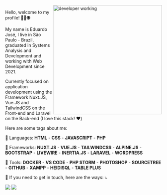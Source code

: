 <img src="https://repository-images.githubusercontent.com/427024343/5b3efe20-d6b3-4ae4-8ccb-4a45451b0cf8" min-width="400px" max-width="350px" width="350px" align="right" alt="developer working">

<p align="left"> 
  Hello, welcome to my profile! 👋🏻👽
</p>

<p align="left"> 
  My name is Eduardo José, I live in São Paulo - Brazil, graduated in Systems Analysis and Development and working with Web Development since 2021.
</p>

<p align="left"> 
  Currently focused on application development using the Framework Nuxt.JS, Vue.JS and TailwindCSS on the Front-end and Laravel on the Back-end (I love this stack! ❤️)
</p>

<p align="left"> 
 Here are some tags about me:
</p>

<p align="left">
  🎨 Languages: <strong>HTML</strong> - <strong>CSS</strong> -  <strong>JAVASCRIPT</strong> - <strong>PHP</strong>
</p>

<p align="left">
  🦄 Frameworks: <strong>NUXT.JS</strong> - <strong>VUE.JS</strong> - <strong>TAILWINDCSS</strong> - <strong>ALPINE.JS</strong> - <strong>BOOTSTRAP</strong> - <strong>LIVEWIRE</strong> - <strong>INERTIA.JS</strong> - <strong>LARAVEL</strong> - <strong>WORDPRESS</strong>
</p>

<p align="left">
  💼 Tools: <strong>DOCKER</strong> - <strong>VS CODE</strong> - <strong>PHP STORM</strong> - <strong>PHOTOSHOP</strong> - <strong>SOURCETREE</strong> - <strong>GITHUB</strong> - <strong>XAMPP</strong> - <strong>HEIDISQL</strong> - <strong>TABLE PLUS</strong>
</p>

<p align="left">
  💌 If you need to get in touch, here are the ways: ⤵️
</p>

<p align="left">
  <a href="mailto:eduardojsc18@outlook.com" alt="Outlook">
  <img src="https://img.shields.io/badge/Microsoft_Outlook-0078D4?style=for-the-badge&logo=microsoft-outlook&logoColor=white" /></a>

  <a href="https://www.linkedin.com/in/eduardojsc/" alt="Linkedin">
  <img src="https://img.shields.io/badge/LinkedIn-0077B5?style=for-the-badge&logo=linkedin&logoColor=white" /></a>
</p>  
